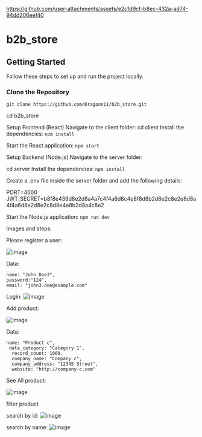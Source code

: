 
https://github.com/user-attachments/assets/e2c1d9cf-b8ec-432a-ad74-94dd206eef40


# b2b_store

## Getting Started

Follow these steps to set up and run the project locally.

### Clone the Repository

`git clone https://github.com/Dragonn11/b2b_store.git`

cd b2b_store

Setup Frontend (React)
Navigate to the client folder:
cd client
Install the dependencies:
`npm install`

Start the React application:
`npm start`


Setup Backend (Node.js)
Navigate to the server folder:

cd server
Install the dependencies:
`npm install`

Create a .env file inside the server folder and add the following details:

PORT=4000
JWT_SECRET=b8f8e439d8e2d8a4a7c4f4a6d8c4e8f8d8b2d8e2c8e2e8d8a4f4a6d8e2d8e2c8d8e4e8b2d8a4c8e2

Start the Node.js application:
`npm run dev`


Images and steps:

Please register a user:

![image](https://github.com/user-attachments/assets/c3c53078-6c12-4b4c-b90b-399f3e38fdcc)

Data:  
```
name: "John Doe3",
password:"124",
email: "john3.doe@example.com"
```

Login:
![image](https://github.com/user-attachments/assets/df4c4916-4287-41b1-813d-d6b0de10442e)



Add product:

![image](https://github.com/user-attachments/assets/594b4561-4015-481a-a8c0-0e047232835b)


Data:

```
name: "Product c",
 data_category: "Category 1",
  record_count: 1000,
  company_name: "Company c",
  company_address: "12345 Street",
  website: "http://company-c.com"
```

See All product:

![image](https://github.com/user-attachments/assets/2eda088c-c08b-492b-bf2b-41e411706773)


filter product

search by id:
![image](https://github.com/user-attachments/assets/6ae79de1-9e4f-426f-99c2-8ceca21c25a1)

search by name:
![image](https://github.com/user-attachments/assets/f54d1c57-bcbf-464a-8190-60a7260c333a)

